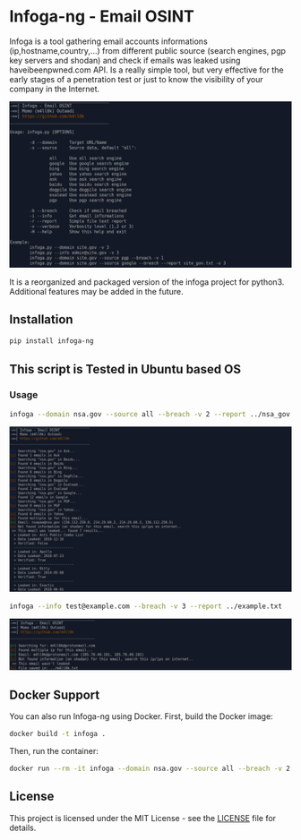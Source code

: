 # Infoga-ng - Email OSINT

Infoga is a tool gathering email accounts informations (ip,hostname,country,...) from different public source (search engines, pgp key servers and shodan) and check if emails was leaked using haveibeenpwned.com API. Is a really simple tool, but very effective for the early stages of a penetration test or just to know the visibility of your company in the Internet.

![screen](https://raw.githubusercontent.com/mertcangokgoz/Infoga/master/screen/main.png)

It is a reorganized and packaged version of the infoga project for python3. Additional features may be added in the future.

## Installation

```bash
pip install infoga-ng
```

## This script is Tested in Ubuntu based OS

### Usage

```bash
infoga --domain nsa.gov --source all --breach -v 2 --report ../nsa_gov.txt
```

![run_1](https://raw.githubusercontent.com/mertcangokgoz/Infoga/master/screen/run_2.png)

```bash
infoga --info test@example.com --breach -v 3 --report ../example.txt
```

![info](https://raw.githubusercontent.com/mertcangokgoz/Infoga/master/screen/image_5.png)

## Docker Support

You can also run Infoga-ng using Docker. First, build the Docker image:

```bash
docker build -t infoga .
```

Then, run the container:

```bash
docker run --rm -it infoga --domain nsa.gov --source all --breach -v 2 --report /output/nsa_gov.txt
```

## License

This project is licensed under the MIT License - see the [LICENSE](LICENSE) file for details.
